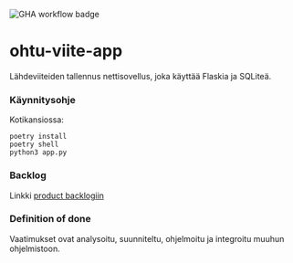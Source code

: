 ﻿![GHA workflow badge](https://github.com/Tuukjazz/ohtu-viite-app/actions/workflows/main.yml/badge.svg)

# ohtu-viite-app
Lähdeviiteiden tallennus nettisovellus, joka käyttää Flaskia ja SQLiteä.

### Käynnitysohje
Kotikansiossa:
```
poetry install
poetry shell
python3 app.py
```

### Backlog
Linkki [product backlogiin](https://docs.google.com/spreadsheets/d/1Y8zzDWfnMRQlfKNQXj7rSJLi5pE2ypAosV2M5X0VCbM/edit#gid=1)

### Definition of done
Vaatimukset ovat analysoitu, suunniteltu, ohjelmoitu ja integroitu muuhun ohjelmistoon.
